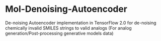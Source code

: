 # Mol-Denoising-Autoencoder
De-noising Autoencoder implementation in TensorFlow 2.0 for de-noising chemically invalid SMILES strings to valid analogs (For analog generation/Post-processing generative models data)
